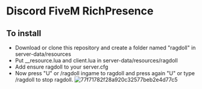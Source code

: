 # Discord FiveM RichPresence

## To install
- Download or clone this repository and create a folder named "ragdoll" in server-data/resources
- Put __resource.lua and client.lua in server-data/resources/ragdoll
- Add ensure ragdoll to your server.cfg
- Now press "U" or /ragdoll ingame to ragdoll and press again "U" or type /ragdoll to stop ragdoll.
![77f71782f28a920c32577beb2e4d77c5](https://i.gyazo.com/77f71782f28a920c32577beb2e4d77c5.gif)